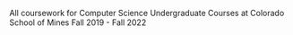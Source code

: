 All coursework for Computer Science Undergraduate Courses at Colorado School of Mines 
Fall 2019 - Fall 2022
